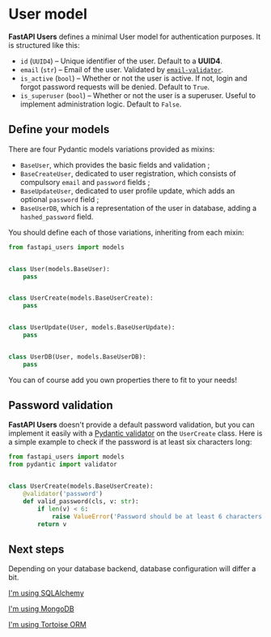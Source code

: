 # User model

**FastAPI Users** defines a minimal User model for authentication purposes. It is structured like this:

* `id` (`UUID4`) – Unique identifier of the user. Default to a **UUID4**.
* `email` (`str`) – Email of the user. Validated by [`email-validator`](https://github.com/JoshData/python-email-validator).
* `is_active` (`bool`) – Whether or not the user is active. If not, login and forgot password requests will be denied. Default to `True`.
* `is_superuser` (`bool`) – Whether or not the user is a superuser. Useful to implement administration logic. Default to `False`.

## Define your models

There are four Pydantic models variations provided as mixins:

* `BaseUser`, which provides the basic fields and validation ;
* `BaseCreateUser`, dedicated to user registration, which consists of compulsory `email` and `password` fields ;
* `BaseUpdateUser`, dedicated to user profile update, which adds an optional `password` field ;
* `BaseUserDB`, which is a representation of the user in database, adding a `hashed_password` field.

You should define each of those variations, inheriting from each mixin:

```py
from fastapi_users import models


class User(models.BaseUser):
    pass


class UserCreate(models.BaseUserCreate):
    pass


class UserUpdate(User, models.BaseUserUpdate):
    pass


class UserDB(User, models.BaseUserDB):
    pass
```

You can of course add you own properties there to fit to your needs!

## Password validation

**FastAPI Users** doesn't provide a default password validation, but you can implement it easily with a [Pydantic validator](https://pydantic-docs.helpmanual.io/usage/validators/) on the `UserCreate` class. Here is a simple example to check if the password is at least six characters long:

```py
from fastapi_users import models
from pydantic import validator


class UserCreate(models.BaseUserCreate):
    @validator('password')
    def valid_password(cls, v: str):
        if len(v) < 6:
            raise ValueError('Password should be at least 6 characters')
        return v
```

## Next steps

Depending on your database backend, database configuration will differ a bit.

[I'm using SQLAlchemy](databases/sqlalchemy.md)

[I'm using MongoDB](databases/mongodb.md)

[I'm using Tortoise ORM](databases/tortoise.md)
